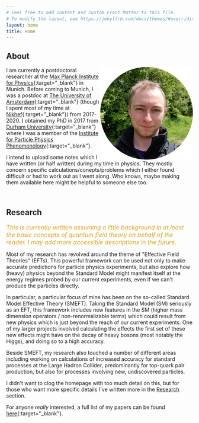```yaml
---
# Feel free to add content and custom Front Matter to this file.
# To modify the layout, see https://jekyllrb.com/docs/themes/#overriding-theme-defaults
layout: home
title: Home
---
```


## About
<img src="/assets/images/banners/me_250x250.png" align="right" width="250px"/>

I am currently a postdoctoral researcher at the [Max Planck Institute for Physics](https://www.mpp.mpg.de/en/){:target="_blank"} in Munich. Before coming to Munich, I was a postdoc at [The University of Amsterdam](https://iop.uva.nl/itfa/themes/particlephysics/particlephysics.html){:target="_blank"} (though I spent most of my time at [Nikhef](https://theory.web.nikhef.nl/){:target="_blank"}) from 2017-2020. I obtained my PhD in 2017 from [Durham University](https://www.durham.ac.uk/departments/academic/physics/){:target="_blank"} where I was a member of the [Institute for Particle Physics Phenomenology](https://www.ippp.dur.ac.uk/){:target="_blank"}.

i intend to upload some notes which I have written (or half written) during my time in physics. They mostly concern specific calculations/conepts/problems which I either found difficult or had to work out as I went along. Who knows, maybe making them available here might be helpful to someone else too.

<br clear="right"/>






## Research

*<font size="3" color="GoldenRod">This is currently written assuming a little background in at least the basic concepts of quantum field theory on behalf of the reader. I may add more accessible descriptions in the future. </font>*

Most of my research has revolved around the theme of "Effective Field Theories" (EFTs). This powerful framework can be used not only to make accurate predictions for particle physics experiments, but also explore how (heavy) physics beyond the Standard Model might manifest itself at the energy regimes probed by our current experiments, even if we can't produce the particles directly.

In particular, a particular focus of mine has been on the so-called Standard Model Effective Theory (SMEFT). Taking the Standard Model (SM) seriously as an EFT, this framework includes new features in the SM (higher mass dimension operators / non-renormalizable terms) which could result from new physics which is just beyond the reach of our current experiments. One of my larger projects involved calculating the effects the first set of these new effects might have on the decay of heavy bosons (most notably the Higgs), and doing so to a high accuracy.

Beside SMEFT, my research also touched a number of different areas including working on calculations of increased accuracy for standard processes at the Large Hadron Collider, predominantly for top-quark pair production, but also for processes involving new, undiscovered particles.

I didn't want to clog the homepage with too much detail on this, but for those who want more specific details I've written more in the [Research](/research.md) section.

For anyone *really* interested, a full list of my papers can be found [here](https://inspirehep.net/authors/1470872){:target="_blank"}.